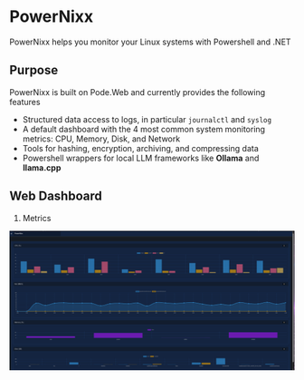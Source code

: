 # PowerNixx

PowerNixx helps you monitor your Linux systems with Powershell and .NET

## Purpose

PowerNixx is built on Pode.Web and currently provides the following features
- Structured data access to logs, in particular ```journalctl``` and ```syslog```
- A default dashboard with the 4 most common system monitoring metrics: CPU, Memory, Disk, and Network
- Tools for hashing, encryption, archiving, and compressing data
- Powershell wrappers for local LLM frameworks like **Ollama** and **llama.cpp**

## Web Dashboard
1. Metrics

![PowerNixx Dashboard](./Docs/Images/PowerNixxDashboard.png "PowerNixx Dashboard")



